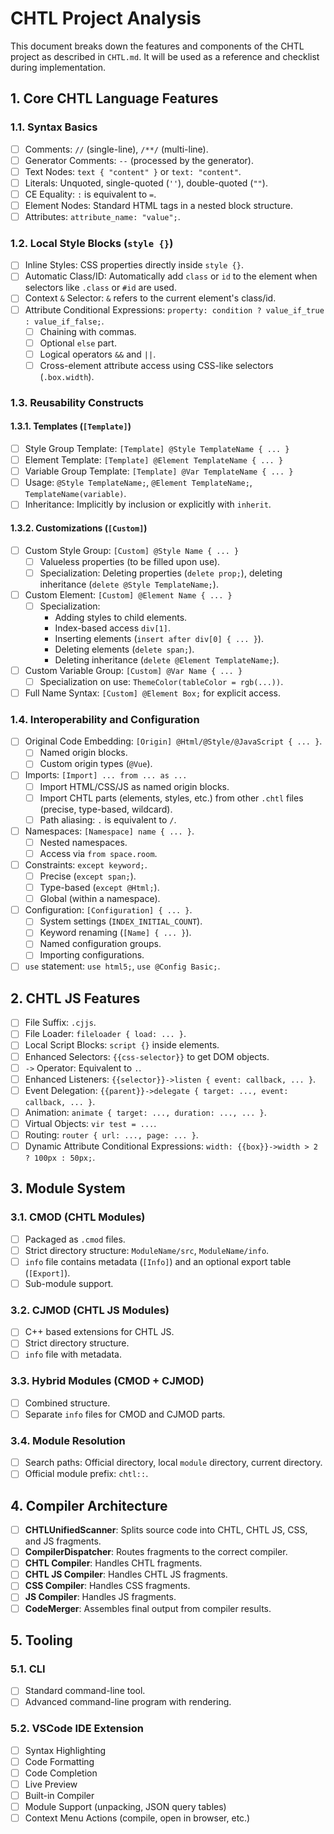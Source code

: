 # CHTL Project Analysis

This document breaks down the features and components of the CHTL project as described in `CHTL.md`. It will be used as a reference and checklist during implementation.

## 1. Core CHTL Language Features

### 1.1. Syntax Basics
- [ ] Comments: `//` (single-line), `/**/` (multi-line).
- [ ] Generator Comments: `--` (processed by the generator).
- [ ] Text Nodes: `text { "content" }` or `text: "content"`.
- [ ] Literals: Unquoted, single-quoted (`''`), double-quoted (`""`).
- [ ] CE Equality: `:` is equivalent to `=`.
- [ ] Element Nodes: Standard HTML tags in a nested block structure.
- [ ] Attributes: `attribute_name: "value";`.

### 1.2. Local Style Blocks (`style {}`)
- [ ] Inline Styles: CSS properties directly inside `style {}`.
- [ ] Automatic Class/ID: Automatically add `class` or `id` to the element when selectors like `.class` or `#id` are used.
- [ ] Context `&` Selector: `&` refers to the current element's class/id.
- [ ] Attribute Conditional Expressions: `property: condition ? value_if_true : value_if_false;`.
    - [ ] Chaining with commas.
    - [ ] Optional `else` part.
    - [ ] Logical operators `&&` and `||`.
    - [ ] Cross-element attribute access using CSS-like selectors (`.box.width`).

### 1.3. Reusability Constructs

#### 1.3.1. Templates (`[Template]`)
- [ ] Style Group Template: `[Template] @Style TemplateName { ... }`
- [ ] Element Template: `[Template] @Element TemplateName { ... }`
- [ ] Variable Group Template: `[Template] @Var TemplateName { ... }`
- [ ] Usage: `@Style TemplateName;`, `@Element TemplateName;`, `TemplateName(variable)`.
- [ ] Inheritance: Implicitly by inclusion or explicitly with `inherit`.

#### 1.3.2. Customizations (`[Custom]`)
- [ ] Custom Style Group: `[Custom] @Style Name { ... }`
    - [ ] Valueless properties (to be filled upon use).
    - [ ] Specialization: Deleting properties (`delete prop;`), deleting inheritance (`delete @Style TemplateName;`).
- [ ] Custom Element: `[Custom] @Element Name { ... }`
    - [ ] Specialization:
        - Adding styles to child elements.
        - Index-based access `div[1]`.
        - Inserting elements (`insert after div[0] { ... }`).
        - Deleting elements (`delete span;`).
        - Deleting inheritance (`delete @Element TemplateName;`).
- [ ] Custom Variable Group: `[Custom] @Var Name { ... }`
    - [ ] Specialization on use: `ThemeColor(tableColor = rgb(...))`.
- [ ] Full Name Syntax: `[Custom] @Element Box;` for explicit access.

### 1.4. Interoperability and Configuration

- [ ] Original Code Embedding: `[Origin] @Html/@Style/@JavaScript { ... }`.
    - [ ] Named origin blocks.
    - [ ] Custom origin types (`@Vue`).
- [ ] Imports: `[Import] ... from ... as ...`
    - [ ] Import HTML/CSS/JS as named origin blocks.
    - [ ] Import CHTL parts (elements, styles, etc.) from other `.chtl` files (precise, type-based, wildcard).
    - [ ] Path aliasing: `.` is equivalent to `/`.
- [ ] Namespaces: `[Namespace] name { ... }`.
    - [ ] Nested namespaces.
    - [ ] Access via `from space.room`.
- [ ] Constraints: `except keyword;`.
    - [ ] Precise (`except span;`).
    - [ ] Type-based (`except @Html;`).
    - [ ] Global (within a namespace).
- [ ] Configuration: `[Configuration] { ... }`.
    - [ ] System settings (`INDEX_INITIAL_COUNT`).
    - [ ] Keyword renaming (`[Name] { ... }`).
    - [ ] Named configuration groups.
    - [ ] Importing configurations.
- [ ] `use` statement: `use html5;`, `use @Config Basic;`.

## 2. CHTL JS Features

- [ ] File Suffix: `.cjjs`.
- [ ] File Loader: `fileloader { load: ... }`.
- [ ] Local Script Blocks: `script {}` inside elements.
- [ ] Enhanced Selectors: `{{css-selector}}` to get DOM objects.
- [ ] `->` Operator: Equivalent to `.`.
- [ ] Enhanced Listeners: `{{selector}}->listen { event: callback, ... }`.
- [ ] Event Delegation: `{{parent}}->delegate { target: ..., event: callback, ... }`.
- [ ] Animation: `animate { target: ..., duration: ..., ... }`.
- [ ] Virtual Objects: `vir test = ...`.
- [ ] Routing: `router { url: ..., page: ... }`.
- [ ] Dynamic Attribute Conditional Expressions: `width: {{box}}->width > 2 ? 100px : 50px;`.

## 3. Module System

### 3.1. CMOD (CHTL Modules)
- [ ] Packaged as `.cmod` files.
- [ ] Strict directory structure: `ModuleName/src`, `ModuleName/info`.
- [ ] `info` file contains metadata (`[Info]`) and an optional export table (`[Export]`).
- [ ] Sub-module support.

### 3.2. CJMOD (CHTL JS Modules)
- [ ] C++ based extensions for CHTL JS.
- [ ] Strict directory structure.
- [ ] `info` file with metadata.

### 3.3. Hybrid Modules (CMOD + CJMOD)
- [ ] Combined structure.
- [ ] Separate `info` files for CMOD and CJMOD parts.

### 3.4. Module Resolution
- [ ] Search paths: Official directory, local `module` directory, current directory.
- [ ] Official module prefix: `chtl::`.

## 4. Compiler Architecture

- [ ] **CHTLUnifiedScanner**: Splits source code into CHTL, CHTL JS, CSS, and JS fragments.
- [ ] **CompilerDispatcher**: Routes fragments to the correct compiler.
- [ ] **CHTL Compiler**: Handles CHTL fragments.
- [ ] **CHTL JS Compiler**: Handles CHTL JS fragments.
- [ ] **CSS Compiler**: Handles CSS fragments.
- [ ] **JS Compiler**: Handles JS fragments.
- [ ] **CodeMerger**: Assembles final output from compiler results.

## 5. Tooling

### 5.1. CLI
- [ ] Standard command-line tool.
- [ ] Advanced command-line program with rendering.

### 5.2. VSCode IDE Extension
- [ ] Syntax Highlighting
- [ ] Code Formatting
- [ ] Code Completion
- [ ] Live Preview
- [ ] Built-in Compiler
- [ ] Module Support (unpacking, JSON query tables)
- [ ] Context Menu Actions (compile, open in browser, etc.)
